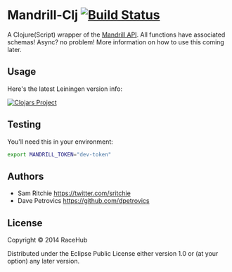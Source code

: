 # Mandrill-Clj [![Build Status](https://secure.travis-ci.org/racehub/mandrill-clj.png)](http://travis-ci.org/racehub/mandrill-clj)

A Clojure(Script) wrapper of the [Mandrill API](https://stripe.com/docs/api). All functions have associated schemas! Async? no problem! More information on how to use this coming later.

## Usage

Here's the latest Leiningen version info:

[![Clojars Project](http://clojars.org/racehub/mandrill-clj/latest-version.svg)](http://clojars.org/racehub/mandrill-clj)

## Testing

You'll need this in your environment:

```sh
export MANDRILL_TOKEN="dev-token"
```
## Authors

- Sam Ritchie <https://twitter.com/sritchie>
- Dave Petrovics <https://github.com/dpetrovics>

## License

Copyright © 2014 RaceHub

Distributed under the Eclipse Public License either version 1.0 or (at
your option) any later version.
